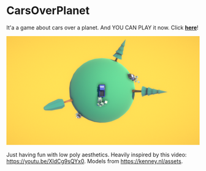 # CarsOverPlanet
It'a a game about cars over a planet. And YOU CAN PLAY it now. Click [**here**](https://erizzoalbuquerque.github.io/CarsOverPlanet/Docs/Game/index.html)!

![Cover](/Docs/Images/cover.png)

Just having fun with low poly aesthetics. Heavily inspired by this video: https://youtu.be/XldCg9sQYx0. Models from https://kenney.nl/assets.
 
